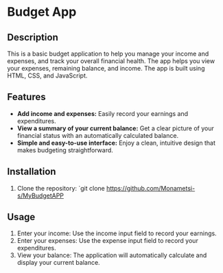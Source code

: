 # Budget App

## Description

This is a basic budget application to help you manage your income and expenses, and track your overall financial health. The app helps you view your expenses, remaining balance, and income. The app is built using HTML, CSS, and JavaScript.

## Features

* **Add income and expenses:** Easily record your earnings and expenditures.
* **View a summary of your current balance:** Get a clear picture of your financial status with an automatically calculated balance.
* **Simple and easy-to-use interface:** Enjoy a clean, intuitive design that makes budgeting straightforward.

## Installation

1.  Clone the repository: `git clone https://github.com/Monametsi-s/MyBudgetAPP

## Usage

1.  Enter your income: Use the income input field to record your earnings.
2.  Enter your expenses: Use the expense input field to record your expenditures.
3.  View your balance: The application will automatically calculate and display your current balance.

